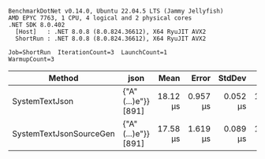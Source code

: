 ```

BenchmarkDotNet v0.14.0, Ubuntu 22.04.5 LTS (Jammy Jellyfish)
AMD EPYC 7763, 1 CPU, 4 logical and 2 physical cores
.NET SDK 8.0.402
  [Host]   : .NET 8.0.8 (8.0.824.36612), X64 RyuJIT AVX2
  ShortRun : .NET 8.0.8 (8.0.824.36612), X64 RyuJIT AVX2

Job=ShortRun  IterationCount=3  LaunchCount=1  
WarmupCount=3  

```
| Method                  | json                | Mean     | Error    | StdDev   | Min      | Max      | Gen0   | Allocated |
|------------------------ |-------------------- |---------:|---------:|---------:|---------:|---------:|-------:|----------:|
| SystemTextJson          | {&quot;A&quot;(...)e&quot;}} [891] | 18.12 μs | 0.957 μs | 0.052 μs | 18.06 μs | 18.16 μs | 0.0305 |   3.19 KB |
| SystemTextJsonSourceGen | {&quot;A&quot;(...)e&quot;}} [891] | 17.58 μs | 1.619 μs | 0.089 μs | 17.49 μs | 17.67 μs | 0.0305 |   3.19 KB |

